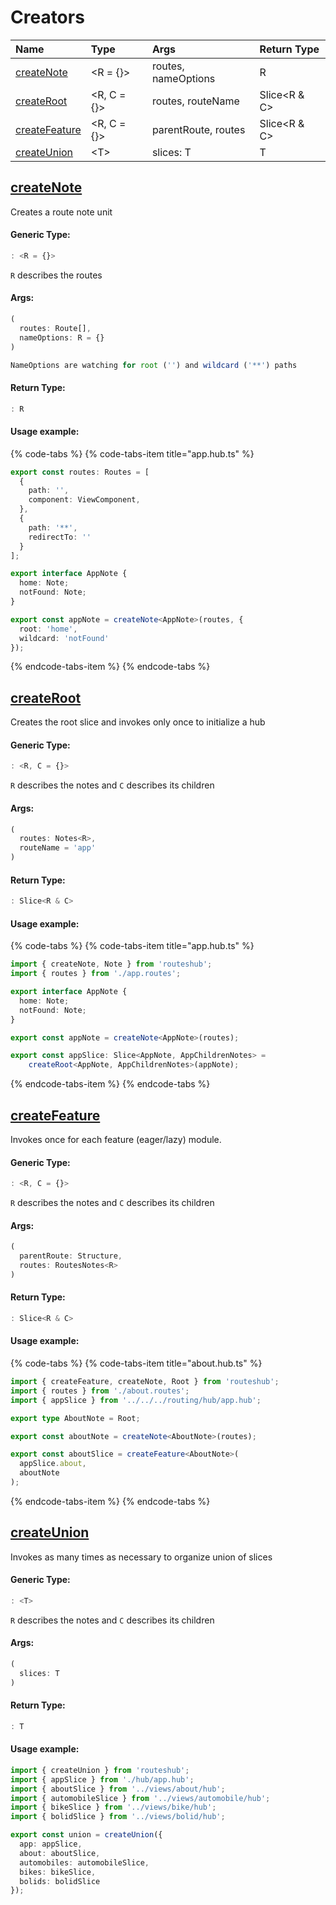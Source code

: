 # Creators

| Name | Type | Args | Return Type |
| :--- | :--- | :--- | :--- |
| [createNote](creators.md#createnote) | &lt;R = {}&gt; | routes, nameOptions | R |
| [createRoot](creators.md#createroot) | &lt;R, C = {}&gt; | routes, routeName | Slice&lt;R & C&gt; |
| [createFeature](creators.md#createfeature) | &lt;R, C = {}&gt; | parentRoute, routes | Slice&lt;R & C&gt; |
| [createUnion](creators.md#createunion) | &lt;T&gt; | slices: T | T |

## [createNote](creators.md#createnote)

Creates a route note unit

#### Generic Type:

```typescript
: <R = {}>
```

`R` describes the routes

#### Args:

```typescript
(
  routes: Route[],
  nameOptions: R = {}
)

NameOptions are watching for root ('') and wildcard ('**') paths
```

####  Return Type:

```typescript
: R
```

#### Usage example:

{% code-tabs %}
{% code-tabs-item title="app.hub.ts" %}
```typescript
export const routes: Routes = [
  {
    path: '',
    component: ViewComponent,
  },
  {
    path: '**',
    redirectTo: ''
  }
];

export interface AppNote {
  home: Note;
  notFound: Note;
}

export const appNote = createNote<AppNote>(routes, { 
  root: 'home', 
  wildcard: 'notFound' 
});
```
{% endcode-tabs-item %}
{% endcode-tabs %}

## [createRoot](creators.md#createroot)

Creates the root slice and invokes only once to initialize a hub

#### Generic Type:

```typescript
: <R, C = {}>
```

`R` describes the notes and `C` describes its children

#### Args:

```typescript
(
  routes: Notes<R>,
  routeName = 'app'
)
```

####  Return Type:

```typescript
: Slice<R & C>
```

#### Usage example:

{% code-tabs %}
{% code-tabs-item title="app.hub.ts" %}
```typescript
import { createNote, Note } from 'routeshub';
import { routes } from './app.routes';

export interface AppNote {
  home: Note;
  notFound: Note;
}

export const appNote = createNote<AppNote>(routes);

export const appSlice: Slice<AppNote, AppChildrenNotes> = 
    createRoot<AppNote, AppChildrenNotes>(appNote);

```
{% endcode-tabs-item %}
{% endcode-tabs %}

## [createFeature](creators.md#createfeature)

Invokes once for each feature \(eager/lazy\) module. 

####  Generic Type:

```typescript
: <R, C = {}>
```

`R` describes the notes and `C` describes its children

#### Args:

```typescript
(
  parentRoute: Structure,
  routes: RoutesNotes<R>
)
```

#### Return Type:

```typescript
: Slice<R & C>
```

#### Usage example:

{% code-tabs %}
{% code-tabs-item title="about.hub.ts" %}
```typescript
import { createFeature, createNote, Root } from 'routeshub';
import { routes } from './about.routes';
import { appSlice } from '../../../routing/hub/app.hub';

export type AboutNote = Root;

export const aboutNote = createNote<AboutNote>(routes);

export const aboutSlice = createFeature<AboutNote>(
  appSlice.about,
  aboutNote
);

```
{% endcode-tabs-item %}
{% endcode-tabs %}

## [createUnion](creators.md#createunion)

Invokes as many times as necessary to organize union of slices

####  Generic Type:

```typescript
: <T>
```

`R` describes the notes and `C` describes its children

#### Args:

```typescript
(
  slices: T
)
```

#### Return Type:

```typescript
: T
```

#### Usage example:

```typescript
import { createUnion } from 'routeshub';
import { appSlice } from './hub/app.hub';
import { aboutSlice } from '../views/about/hub';
import { automobileSlice } from '../views/automobile/hub';
import { bikeSlice } from '../views/bike/hub';
import { bolidSlice } from '../views/bolid/hub';

export const union = createUnion({
  app: appSlice,
  about: aboutSlice,
  automobiles: automobileSlice,
  bikes: bikeSlice,
  bolids: bolidSlice
});

```

